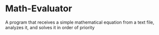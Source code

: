 # Math-Evaluator
A program that receives a simple mathematical equation from a text file, analyzes it, and solves it in order of priority
